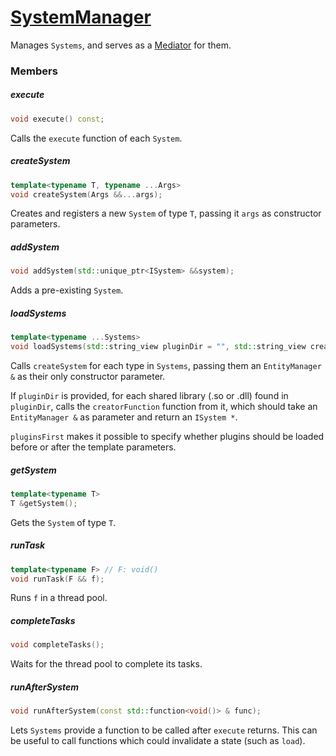 # [SystemManager](SystemManager.hpp)

Manages `Systems`, and serves as a [Mediator](https://github.com/phisko/putils/blob/master/mediator/README.md) for them.

### Members

##### execute

```cpp
void execute() const;
```
Calls the `execute` function of each `System`.

##### createSystem

```cpp
template<typename T, typename ...Args>
void createSystem(Args &&...args);
```
Creates and registers a new `System` of type `T`, passing it `args` as constructor parameters.

##### addSystem

```cpp
void addSystem(std::unique_ptr<ISystem> &&system);
```
Adds a pre-existing `System`.

##### loadSystems

```cpp
template<typename ...Systems>
void loadSystems(std::string_view pluginDir = "", std::string_view creatorFunction = "getSystem", bool pluginsFirst = false);
```
Calls `createSystem` for each type in `Systems`, passing them an `EntityManager &` as their only constructor parameter.
 
If `pluginDir` is provided, for each shared library (.so or .dll) found in `pluginDir`, calls the `creatorFunction` function from it, which should take an `EntityManager &` as parameter and return an `ISystem *`.

`pluginsFirst` makes it possible to specify whether plugins should be loaded before or after the template parameters.

##### getSystem

```cpp
template<typename T>
T &getSystem();
```
Gets the `System` of type `T`.

##### runTask
```cpp
template<typename F> // F: void()
void runTask(F && f);
```

Runs `f` in a thread pool.

##### completeTasks

```cpp
void completeTasks();
```

Waits for the thread pool to complete its tasks.

##### runAfterSystem

```cpp
void runAfterSystem(const std::function<void()> & func);
```

Lets `Systems` provide a function to be called after `execute` returns. This can be useful to call functions which could invalidate a state (such as `load`).